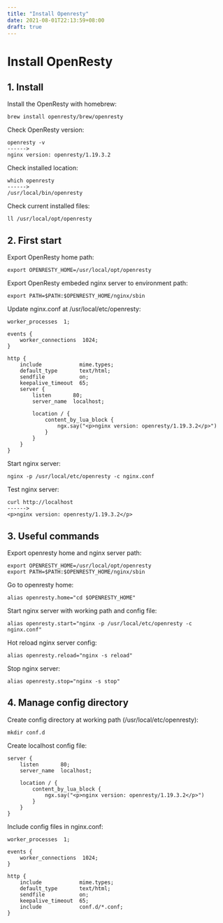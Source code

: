 ```yaml
---
title: "Install Openresty"
date: 2021-08-01T22:13:59+08:00
draft: true
---
```


# Install OpenResty



## 1. Install

Install the OpenResty with homebrew:

```
brew install openresty/brew/openresty
```

Check OpenResty version:

```
openresty -v
------>
nginx version: openresty/1.19.3.2
```

Check installed location:

```
which openresty
------>
/usr/local/bin/openresty
```

Check current installed files:

```
ll /usr/local/opt/openresty
```



## 2. First start

Export OpenResty home path:

```
export OPENRESTY_HOME=/usr/local/opt/openresty
```

Export OpenResty embeded nginx server to environment path:

```
export PATH=$PATH:$OPENRESTY_HOME/nginx/sbin
```

Update nginx.conf at /usr/local/etc/openresty:

```
worker_processes  1;

events {
    worker_connections  1024;
}

http {
    include            mime.types;
    default_type       text/html;
    sendfile           on;
    keepalive_timeout  65;
    server {
        listen       80;
        server_name  localhost;

        location / {
            content_by_lua_block {
                ngx.say("<p>nginx version: openresty/1.19.3.2</p>")
            }
        }
    }
}
```

Start nginx server:

```
nginx -p /usr/local/etc/openresty -c nginx.conf
```

Test nginx server:

```
curl http://localhost
------>
<p>nginx version: openresty/1.19.3.2</p>
```



## 3. Useful commands

Export openresty home and nginx server path:

```
export OPENRESTY_HOME=/usr/local/opt/openresty
export PATH=$PATH:$OPENRESTY_HOME/nginx/sbin
```

Go to openresty home:

```
alias openresty.home="cd $OPENRESTY_HOME"
```

Start nginx server with working path and config file:

```
alias openresty.start="nginx -p /usr/local/etc/openresty -c nginx.conf"
```

Hot reload nginx server config:

```
alias openresty.reload="nginx -s reload"
```

Stop nginx server:

```
alias openresty.stop="nginx -s stop"
```



## 4. Manage config directory

Create config directory at working path (/usr/local/etc/openresty):

```
mkdir conf.d
```

Create localhost config file:

```
server {
    listen       80;
    server_name  localhost;

    location / {
        content_by_lua_block {
            ngx.say("<p>nginx version: openresty/1.19.3.2</p>")
        }
    }
}
```

Include config files in nginx.conf:

```
worker_processes  1;

events {
    worker_connections  1024;
}

http {
    include            mime.types;
    default_type       text/html;
    sendfile           on;
    keepalive_timeout  65;
    include            conf.d/*.conf;
}
```





















